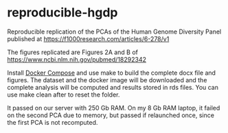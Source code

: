 # reproducible-hgdp
Reproducible replication of the PCAs of the Human Genome Diversity Panel published at https://f1000research.com/articles/6-278/v1

<span class='altmetric-embed' data-badge-type='4' data-hide-no-mentions='true' data-doi="10.12688/f1000research.11055.1"></span>


The figures replicated are Figures 2A and B of https://www.ncbi.nlm.nih.gov/pubmed/18292342

Install [Docker Compose](https://docs.docker.com/compose/install/) and use make to build the complete docx file and figures. The dataset and the docker image will be downloaded and the complete analysis will be computed and results stored in rds files. You can use make clean after to reset the folder.

It passed on our server with 250 Gb RAM. On my 8 Gb RAM laptop, it failed on the second PCA due to memory, but passed if relaunched once, since the first PCA is not recomputed. 
